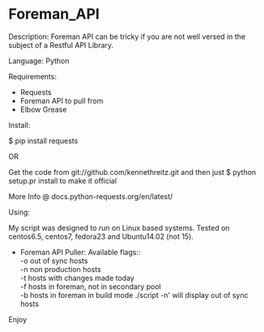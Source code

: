 # Foreman_API
Description: Foreman API can be tricky if you are not well versed in the subject of a Restful API Library.

Language: Python

Requirements:
- Requests
- Foreman API to pull from
- Elbow Grease

Install: 

$ pip install requests

OR

Get the code from git://github.com/kennethreitz.git and then just $ python setup.pr install to make it official


More Info @ docs.python-requests.org/en/latest/

Using:

My script was designed to run on Linux based systems. Tested on centos6.5, centos7, fedora23 and Ubuntu14.02 (not 15).

- Foreman API Puller:
     Available flags::                  
    -o out of sync hosts              
    -n non production hosts           
    -t hosts with changes made today  
    -f hosts in foreman, not in secondary pool  
    -b hosts in foreman in build mode 
    ./script -n' will display out of sync hosts

Enjoy

